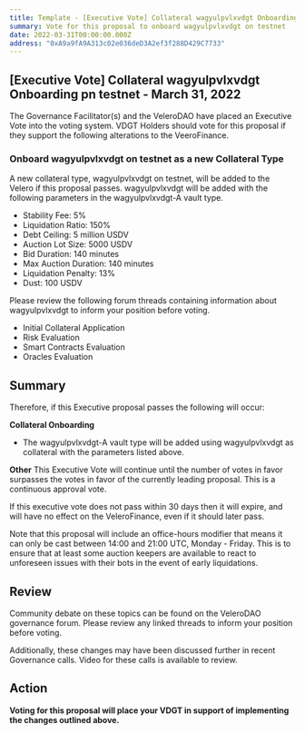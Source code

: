 ```yaml
---
title: Template - [Executive Vote] Collateral wagyulpvlxvdgt Onboarding on testnet - March 31, 2022
summary: Vote for this proposal to onboard wagyulpvlxvdgt on testnet
date: 2022-03-31T00:00:00.000Z
address: "0xA9a9fA9A313c02e036deD3A2ef3f288D429C7733"
---
```

## [Executive Vote] Collateral wagyulpvlxvdgt Onboarding pn testnet - March 31, 2022

The Governance Facilitator(s) and the VeleroDAO have placed an Executive Vote into the voting system. VDGT Holders should vote for this proposal if they support the following alterations to the VeeroFinance.

### Onboard wagyulpvlxvdgt on testnet as a new Collateral Type

A new collateral type, wagyulpvlxvdgt on testnet, will be added to the Velero if this proposal passes. wagyulpvlxvdgt will be added with the following parameters in the wagyulpvlxvdgt-A vault type.

* Stability Fee: 5%
* Liquidation Ratio: 150%
* Debt Ceiling: 5 million USDV
* Auction Lot Size: 5000 USDV
* Bid Duration: 140 minutes
* Max Auction Duration: 140 minutes
* Liquidation Penalty: 13%
* Dust: 100 USDV

Please review the following forum threads containing information about wagyulpvlxvdgt to inform your position before voting.
* Initial Collateral Application
* Risk Evaluation
* Smart Contracts Evaluation
* Oracles Evaluation

## Summary

Therefore, if this Executive proposal passes the following will occur:

**Collateral Onboarding**
* The wagyulpvlxvdgt-A vault type will be added using wagyulpvlxvdgt as collateral with the parameters listed above.

**Other**
This Executive Vote will continue until the number of votes in favor surpasses the votes in favor of the currently leading proposal. This is a continuous approval vote. 

If this executive vote does not pass within 30 days then it will expire, and will have no effect on the VeleroFinance, even if it should later pass. 

Note that this proposal will include an office-hours modifier that means it can only be cast between 14:00 and 21:00 UTC, Monday - Friday. This is to ensure that at least some auction keepers are available to react to unforeseen issues with their bots in the event of early liquidations.

## Review

Community debate on these topics can be found on the VeleroDAO governance forum. Please review any linked threads to inform your position before voting.

Additionally, these changes may have been discussed further in recent Governance calls. Video for these calls is available to review.

## Action

**Voting for this proposal will place your VDGT in support of implementing the changes outlined above.**
